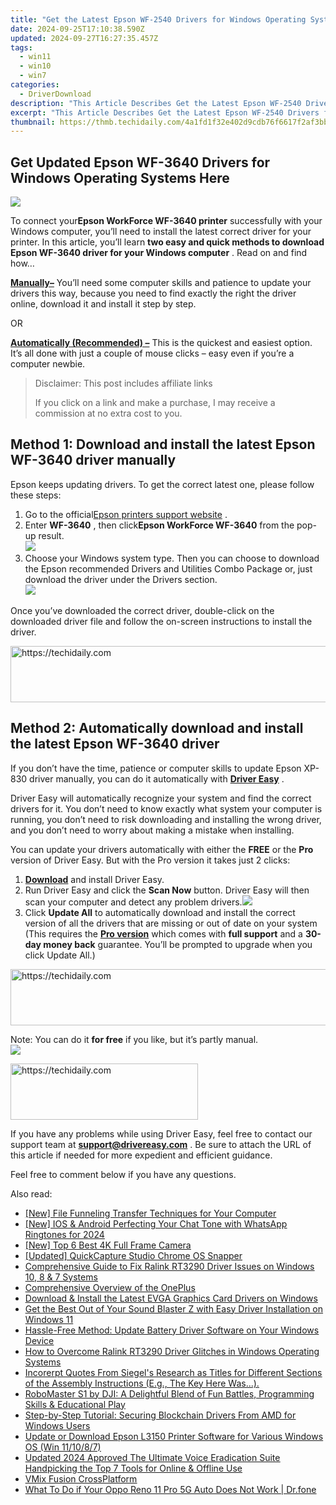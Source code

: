 ```yaml
---
title: "Get the Latest Epson WF-2540 Drivers for Windows Operating Systems: Windows 7, 8.1, and 10"
date: 2024-09-25T17:10:38.590Z
updated: 2024-09-27T16:27:35.457Z
tags:
  - win11
  - win10
  - win7
categories:
  - DriverDownload
description: "This Article Describes Get the Latest Epson WF-2540 Drivers for Windows Operating Systems: Windows 7, 8.1, and 10"
excerpt: "This Article Describes Get the Latest Epson WF-2540 Drivers for Windows Operating Systems: Windows 7, 8.1, and 10"
thumbnail: https://thmb.techidaily.com/4a1fd1f32e402d9cdb76f6617f2af3bb610c32d546a576cbb651a68afaa24695.jpg
---
```


## Get Updated Epson WF-3640 Drivers for Windows Operating Systems Here

![](https://images.drivereasy.com/wp-content/uploads/2018/09/img_5bacc4586682e.jpg)

 To connect your**Epson WorkForce WF-3640 printer** successfully with your Windows computer, you’ll need to install the latest correct driver for your printer. In this article, you’ll learn **two easy and quick methods to download Epson WF-3640 driver for your Windows computer** . Read on and find how…

[**Manually–**](https://tools.techidaily.com/drivereasy/download/) You’ll need some computer skills and patience to update your drivers this way, because you need to find exactly the right the driver online, download it and install it step by step.

OR

**[Automatically (Recommended) –](https://www.drivereasy.com/knowledge/epson-wf-3640-driver-download-for-windows-computer/#auto)**  This is the quickest and easiest option. It’s all done with just a couple of mouse clicks – easy even if you’re a computer newbie.

>  Disclaimer: This post includes affiliate links
>
>  If you click on a link and make a purchase, I may receive a commission at no extra cost to you.
>

## Method 1: Download and install the latest Epson WF-3640 driver manually

 Epson keeps updating drivers. To get the correct latest one, please follow these steps:

1. Go to the official[Epson printers support website](https://epson.com/Support/Printers/sh/s1) .
2. Enter **WF-3640** , then click**Epson WorkForce WF-3640**  from the pop-up result.  
![](https://images.drivereasy.com/wp-content/uploads/2018/09/img_5bacc538d5b7f.jpg)
3. Choose your Windows system type. Then you can choose to download the Epson recommended Drivers and Utilities Combo Package or, just download the driver under the Drivers section.  
![](https://images.drivereasy.com/wp-content/uploads/2018/09/img_5bacc5e32d3b3.jpg)

 Once you’ve downloaded the correct driver, double-click on the downloaded driver file and follow the on-screen instructions to install the driver.

<!-- affiliate ads begin -->
<a href="https://laganoo.pxf.io/c/5597632/1657400/16446" target="_top" id="1657400">
  <img src="//a.impactradius-go.com/display-ad/16446-1657400" border="0" alt="https://techidaily.com" width="728" height="90"/>
</a>
<img height="0" width="0" src="https://laganoo.pxf.io/i/5597632/1657400/16446" style="position:absolute;visibility:hidden;" border="0" />
<!-- affiliate ads end -->

## Method 2: Automatically download and install the latest Epson WF-3640 driver

 If you don’t have the time, patience or computer skills to update Epson XP-830 driver manually, you can do it automatically with **[Driver Easy](https://tools.techidaily.com/drivereasy/download/)**  .

 Driver Easy will automatically recognize your system and find the correct drivers for it. You don’t need to know exactly what system your computer is running, you don’t need to risk downloading and installing the wrong driver, and you don’t need to worry about making a mistake when installing.

 You can update your drivers automatically with either the **FREE**   or the **Pro**   version of Driver Easy. But with the Pro version it takes just 2 clicks:

1. **[Download](https://tools.techidaily.com/drivereasy/download/)**  and install Driver Easy.
2. Run Driver Easy and click the **Scan Now**   button. Driver Easy will then scan your computer and detect any problem drivers.![](https://images.drivereasy.com/wp-content/uploads/2018/09/img_5ba1ea290d77b.jpg)
3. Click **Update All**  to automatically download and install the correct version of all the drivers that are missing or out of date on your system  (This requires the **[Pro version](https://tools.techidaily.com/drivereasy/download/)**  which comes with **full support** and a **30-day money back**  guarantee. You’ll be prompted to upgrade when you click Update All.)  

<!-- affiliate ads begin -->
<a href="https://aligracehair.sjv.io/c/5597632/2047351/19272" target="_top" id="2047351">
  <img src="//a.impactradius-go.com/display-ad/19272-2047351" border="0" alt="https://techidaily.com" width="728" height="90"/>
</a>
<img height="0" width="0" src="https://aligracehair.sjv.io/i/5597632/2047351/19272" style="position:absolute;visibility:hidden;" border="0" />
<!-- affiliate ads end -->

Note: You can do it   **for free**  if you like, but it’s partly manual.  
![](https://images.drivereasy.com/wp-content/uploads/2018/09/img_5bacc79318441.jpg)

<!-- affiliate ads begin -->
<a href="https://aligracehair.sjv.io/c/5597632/1997675/19272" target="_top" id="1997675">
  <img src="//a.impactradius-go.com/display-ad/19272-1997675" border="0" alt="https://techidaily.com" width="300" height="90"/>
</a>
<img height="0" width="0" src="https://aligracehair.sjv.io/i/5597632/1997675/19272" style="position:absolute;visibility:hidden;" border="0" />
<!-- affiliate ads end -->

 If you have any problems while using Driver Easy, feel free to contact our support team at **<support@drivereasy.com>** . Be sure to attach the URL of this article if needed for more expedient and efficient guidance.

Feel free to comment below if you have any questions.

<ins class="adsbygoogle"
     style="display:block"
     data-ad-format="autorelaxed"
     data-ad-client="ca-pub-7571918770474297"
     data-ad-slot="1223367746"></ins>

<ins class="adsbygoogle"
     style="display:block"
     data-ad-client="ca-pub-7571918770474297"
     data-ad-slot="8358498916"
     data-ad-format="auto"
     data-full-width-responsive="true"></ins>

<span class="atpl-alsoreadstyle">Also read:</span>
<div><ul>
<li><a href="https://some-knowledge.techidaily.com/new-file-funneling-transfer-techniques-for-your-computer/"><u>[New] File Funneling Transfer Techniques for Your Computer</u></a></li>
<li><a href="https://fox-access.techidaily.com/new-ios-and-android-perfecting-your-chat-tone-with-whatsapp-ringtones-for-2024/"><u>[New] IOS & Android Perfecting Your Chat Tone with WhatsApp Ringtones for 2024</u></a></li>
<li><a href="https://fox-hovers.techidaily.com/new-top-6-best-4k-full-frame-camera/"><u>[New] Top 6 Best 4K Full Frame Camera</u></a></li>
<li><a href="https://remote-screen-capture.techidaily.com/updated-quickcapture-studio-chrome-os-snapper/"><u>[Updated] QuickCapture Studio Chrome OS Snapper</u></a></li>
<li><a href="https://win-amazing.techidaily.com/comprehensive-guide-to-fix-ralink-rt3290-driver-issues-on-windows-10-8-and-7-systems/"><u>Comprehensive Guide to Fix Ralink RT3290 Driver Issues on Windows 10, 8 & 7 Systems</u></a></li>
<li><a href="https://buynow-marvelous.techidaily.com/comprehensive-overview-of-the-oneplus/"><u>Comprehensive Overview of the OnePlus</u></a></li>
<li><a href="https://win-amazing.techidaily.com/download-and-install-the-latest-evga-graphics-card-drivers-on-windows/"><u>Download & Install the Latest EVGA Graphics Card Drivers on Windows</u></a></li>
<li><a href="https://win-amazing.techidaily.com/get-the-best-out-of-your-sound-blaster-z-with-easy-driver-installation-on-windows-11/"><u>Get the Best Out of Your Sound Blaster Z with Easy Driver Installation on Windows 11</u></a></li>
<li><a href="https://win-amazing.techidaily.com/hassle-free-method-update-battery-driver-software-on-your-windows-device/"><u>Hassle-Free Method: Update Battery Driver Software on Your Windows Device</u></a></li>
<li><a href="https://win-amazing.techidaily.com/how-to-overcome-ralink-rt3290-driver-glitches-in-windows-operating-systems/"><u>How to Overcome Ralink RT3290 Driver Glitches in Windows Operating Systems</u></a></li>
<li><a href="https://win-amazing.techidaily.com/incorerpt-quotes-from-siegels-research-as-titles-for-different-sections-of-the-assembly-instructions-eg-the-key-here-was/"><u>Incorerpt Quotes From Siegel's Research as Titles for Different Sections of the Assembly Instructions (E.g., The Key Here Was...).</u></a></li>
<li><a href="https://buynow-tips.techidaily.com/robomaster-s1-by-dji-a-delightful-blend-of-fun-battles-programming-skills-and-educational-play/"><u>RoboMaster S1 by DJI: A Delightful Blend of Fun Battles, Programming Skills & Educational Play</u></a></li>
<li><a href="https://win-amazing.techidaily.com/step-by-step-tutorial-securing-blockchain-drivers-from-amd-for-windows-users/"><u>Step-by-Step Tutorial: Securing Blockchain Drivers From AMD for Windows Users</u></a></li>
<li><a href="https://win-amazing.techidaily.com/update-or-download-epson-l3150-printer-software-for-various-windows-os-win-111087/"><u>Update or Download Epson L3150 Printer Software for Various Windows OS (Win 11/10/8/7)</u></a></li>
<li><a href="https://sound-tweaking.techidaily.com/updated-2024-approved-the-ultimate-voice-eradication-suite-handpicking-the-top-7-tools-for-online-and-offline-use/"><u>Updated 2024 Approved The Ultimate Voice Eradication Suite Handpicking the Top 7 Tools for Online & Offline Use</u></a></li>
<li><a href="https://extra-tips.techidaily.com/vmix-fusion-crossplatform/"><u>VMix Fusion CrossPlatform</u></a></li>
<li><a href="https://howto.techidaily.com/what-to-do-if-your-oppo-reno-11-pro-5g-auto-does-not-work-drfone-by-drfone-fix-android-problems-fix-android-problems/"><u>What To Do if Your Oppo Reno 11 Pro 5G Auto Does Not Work | Dr.fone</u></a></li>
</ul></div>

